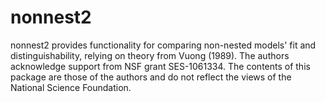 # nonnest2

nonnest2 provides functionality for comparing non-nested models' fit and distinguishability, relying on theory from Vuong (1989).  The authors acknowledge support from NSF grant SES-1061334.  The contents of this package are those of the authors and do not reflect the views of the National Science Foundation.
